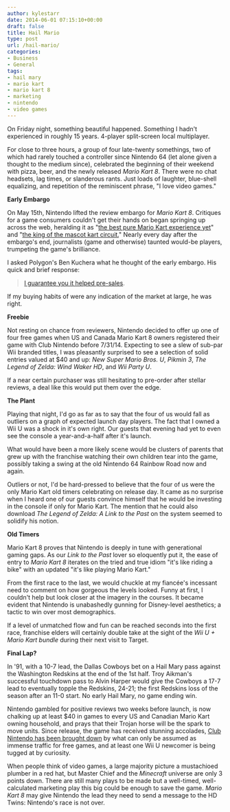 ```yaml
---
author: kylestarr
date: 2014-06-01 07:15:10+00:00
draft: false
title: Hail Mario
type: post
url: /hail-mario/
categories:
- Business
- General
tags:
- hail mary
- mario kart
- mario kart 8
- marketing
- nintendo
- video games
---
```


On Friday night, something beautiful happened. Something I hadn't experienced in roughly 15 years. 4-player split-screen local multiplayer.

For close to three hours, a group of four late-twenty somethings, two of which had rarely touched a controller since Nintendo 64 (let alone given a thought to the medium since), celebrated the beginning of their weekend with pizza, beer, and the newly released _Mario Kart 8_. There were no chat headsets, lag times, or slanderous rants. Just loads of laughter, blue-shell equalizing, and repetition of the reminiscent phrase, "I love video games."

**Early Embargo**

On May 15th, Nintendo lifted the review embargo for _Mario Kart 8_. Critiques for a game consumers couldn't get their hands on began springing up across the web, heralding it as "[the best pure Mario Kart experience yet](http://www.polygon.com/2014/5/15/5673346/mario-kart-8-wii-u-review)" and "[the king of the mascot kart circuit.](http://www.ign.com/articles/2014/05/15/mario-kart-8-review)" Nearly every day after the embargo's end, journalists (game and otherwise) taunted would-be players, trumpeting the game's brilliance.

I asked Polygon's Ben Kuchera what he thought of the early embargo. His quick and brief response:

> [I guarantee you it helped pre-sales](https://twitter.com/BenKuchera/status/471424041853530116).

If my buying habits of were any indication of the market at large, he was right.

**Freebie**

Not resting on chance from reviewers, Nintendo decided to offer up one of four free games when US and Canada Mario Kart 8 owners registered their game with Club Nintendo before 7/31/14. Expecting to see a slew of sub-par Wii branded titles, I was pleasantly surprised to see a selection of solid entries valued at $40 and up: _New Super Mario Bros. U_, _Pikmin 3_, _The Legend of Zelda: Wind Waker HD_, and _Wii Party U_.

If a near certain purchaser was still hesitating to pre-order after stellar reviews, a deal like this would put them over the edge.

**The Plant**

Playing that night, I'd go as far as to say that the four of us would fall as outliers on a graph of expected launch day players. The fact that I owned a Wii U was a shock in it's own right. Our guests that evening had yet to even see the console a year-and-a-half after it's launch.

What would have been a more likely scene would be clusters of parents that grew up with the franchise watching their own children tear into the game, possibly taking a swing at the old Nintendo 64 Rainbow Road now and again.

Outliers or not, I'd be hard-pressed to believe that the four of us were the only Mario Kart old timers celebrating on release day. It came as no surprise when I heard one of our guests convince himself that he would be investing in the console if only for Mario Kart. The mention that he could also download _The Legend of Zelda: A Link to the Past_ on the system seemed to solidify his notion.

**Old Timers**

Mario Kart 8 proves that Nintendo is deeply in tune with generational gaming gaps. As our _Link to the Past_ lover so eloquently put it, the ease of entry to _Mario Kart 8_ iterates on the tried and true idiom "it's like riding a bike" with an updated "it's like playing Mario Kart."

From the first race to the last, we would chuckle at my fiancée's incessant need to comment on how gorgeous the levels looked. Funny at first, I couldn't help but look closer at the imagery in the courses. It became evident that Nintendo is unabashedly gunning for Disney-level aesthetics; a tactic to win over most demographics.

If a level of unmatched flow and fun can be reached seconds into the first race, franchise elders will certainly double take at the sight of the _Wii U + Mario Kart bundle_ during their next visit to Target.

**Final Lap?**

In '91, with a 10-7 lead, the Dallas Cowboys bet on a Hail Mary pass against the Washington Redskins at the end of the 1st half. Troy Aikman's successful touchdown pass to Alvin Harper would give the Cowboys a 17-7 lead to eventually topple the Redskins, 24-21; the first Redskins loss of the season after an 11-0 start. No early Hail Mary, no game ending win.

Nintendo gambled for positive reviews two weeks before launch, is now chalking up at least $40 in games to every US and Canadian Mario Kart owning household, and prays that their Trojan horse will be the spark to move units. Since release, the game has received stunning accolades, [Club Nintendo has been brought down](https://tsogaming.wordpress.com/2014/05/31/club-nintendo-stuck-in-mario-kart-traffic/) by what can only be assumed as immense traffic for free games, and at least one Wii U newcomer is being tugged at by curiosity.

When people think of video games, a large majority picture a mustachioed plumber in a red hat, but Master Chief and the _Minecraft_ universe are only 3 points down. There are still many plays to be made but a well-timed, well-calculated marketing play this big could be enough to save the game. _Mario Kart 8_ may give Nintendo the lead they need to send a message to the HD Twins: Nintendo's race is not over.
